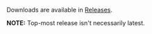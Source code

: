 Downloads are available in [Releases](https://github.com/harmonoid/harmonoid-nightly/releases).

**NOTE:** Top-most release isn't necessarily latest.
